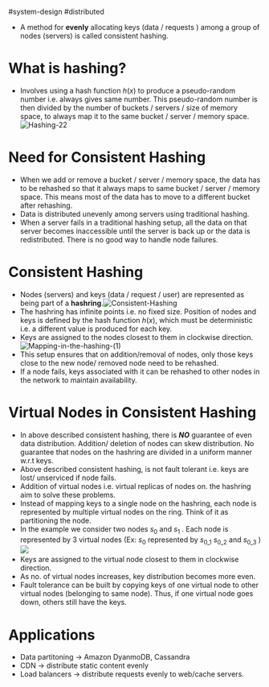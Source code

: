 #system-design #distributed 
+ A method for **evenly** allocating keys (data / requests ) among a group of nodes (servers) is called consistent hashing.
# What is hashing?
+ Involves using a hash function $h(x)$ to produce a pseudo-random number i.e. always gives same number. This pseudo-random number is then divided by the number of buckets / servers / size of memory space, to always map it to the same bucket / server / memory space.![Hashing-22](https://media.geeksforgeeks.org/wp-content/uploads/20231212170331/Hashing-22.jpg)
# Need for Consistent Hashing
+ When we add or remove a bucket / server / memory space, the data has to be rehashed so that it always maps to same bucket / server / memory space. This means most of the data has to move to a different bucket after rehashing.
+ Data is distributed unevenly among servers using traditional hashing.
+ When a server fails in a traditional hashing setup, all the data on that server becomes inaccessible until the server is back up or the data is redistributed. There is no good way to handle node failures.
# Consistent Hashing
+ Nodes (servers) and keys (data / request / user) are represented as being part of a **hashring**.![Consistent-Hashing](https://media.geeksforgeeks.org/wp-content/uploads/20231212172745/Consistent-Hashing.jpg)
+ The hashring has infinite points i.e. no fixed size. Position of nodes and keys is defined by the hash function $h(x)$, which must be deterministic i.e. a different value is produced for each key.
+ Keys are assigned to the nodes closest to them in clockwise direction.![Mapping-in-the-hashing-(1)](https://media.geeksforgeeks.org/wp-content/uploads/20231214182509/Mapping-in-the-hashing-(1).jpg)
+ This setup ensures that on addition/removal of nodes, only those keys close to the new node/ removed node need to be rehashed.
+ If a node fails, keys associated with it can be rehashed to other nodes in the network to maintain availability.
# Virtual Nodes in Consistent Hashing
+ In above described consistent hashing, there is ***NO*** guarantee of even data distribution. Addition/ deletion of nodes can skew distribution. No guarantee that nodes on the hashring are divided in a uniform manner w.r.t keys.
+ Above described consistent hashing, is not fault tolerant i.e. keys are lost/ unserviced if node fails.
+ Addition of virtual nodes i.e. virtual replicas of nodes on. the hashring aim to solve these problems.
+ Instead of mapping keys to a single node on the hashring, each node is represented by multiple virtual nodes on the ring. Think of it as partitioning the node.
+ In the example we consider two nodes $s_0$ and $s_1$ . Each node is represented by 3 virtual nodes (Ex: $s_0$ represented by $s_{0\_1}$ $s_{0\_2}$ and $s_{0\_3}$ )![](https://miro.medium.com/v2/resize:fit:1004/1*oYcXIdShxU0i_bSz_PfIJA.png)
+ Keys are assigned to the virtual node closest to them in clockwise direction.
+ As no. of virtual nodes increases, key distribution becomes more even.
+ Fault tolerance can be built by copying keys of one virtual node to other virtual nodes (belonging to same node). Thus, if one virtual node goes down, others still have the keys.

# Applications
+ Data partitoning -> Amazon DyanmoDB, Cassandra
+ CDN -> distribute static content evenly
+ Load balancers -> distribute requests evenly to web/cache servers.
